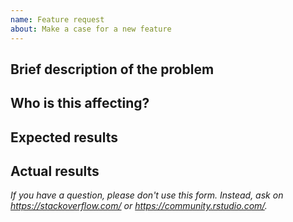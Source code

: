 ```yaml
---
name: Feature request
about: Make a case for a new feature
---
```


## Brief description of the problem

## Who is this affecting?

## Expected results

## Actual results

*If you have a question, please don't use this form. Instead, ask on <https://stackoverflow.com/> or <https://community.rstudio.com/>.*
